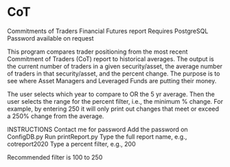 # CoT
Commitments of Traders Financial Futures report
Requires PostgreSQL
Password available on request

This program compares trader positioning from the most recent Commitment of Traders (CoT) report to historical averages. 
The output is the current number of traders in a given security/asset, the average number of traders in that security/asset, and the percent change.
The purpose is to see where Asset Managers and Leveraged Funds are putting their money.

The user selects which year to compare to OR the 5 yr average. Then the user selects the range for the percent filter, i.e., the minimum % change.
For example, by entering 250 it will only print out changes that meet or exceed a 250% change from the average.

INSTRUCTIONS
Contact me for password
Add the password on ConfigDB.py
Run printReport.py
Type the full report name, e.g., cotreport2020
Type a percent filter, e.g., 200

Recommended filter is 100 to 250

